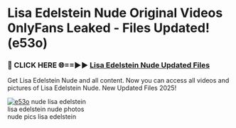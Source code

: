# Lisa Edelstein Nude Original Videos 0nlyFans Leaked - Files Updated! (e53o)

<h3>🔴 CLICK HERE 🌐==►► <a href="https://tinyurl.com/4mcuefdz" rel="nofollow">Lisa Edelstein Nude Updated Files</a></h3>

Get Lisa Edelstein Nude and all content. Now you can access all videos and pictures of Lisa Edelstein Nude. New Updated Files 2025!

[![e53o](https://i.imgur.com/StAQSOY.gif)](https://tinyurl.com/4mcuefdz)
nude lisa edelstein<br>
lisa edelstein nude photos<br>
nude pics lisa edelstein